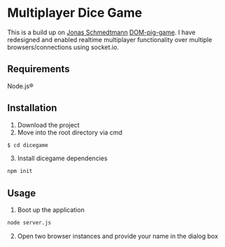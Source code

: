 # Multiplayer Dice Game

This is a build up on [Jonas Schmedtmann](https://github.com/jonasschmedtmann) [DOM-pig-game](https://github.com/jonasschmedtmann/complete-javascript-course/tree/master/4-DOM-pig-game/final). I have redesigned and enabled realtime multiplayer functionality over multiple browsers/connections using socket.io.

## Requirements
Node.js® 

## Installation
1. Download the project
2. Move into the root directory via cmd
```bash
$ cd dicegame
```
3. Install dicegame dependencies
```bash
npm init
```
## Usage
1. Boot up the application
```bash
node server.js
```
2. Open two browser instances and provide your name in the dialog box